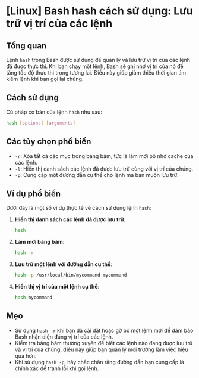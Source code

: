 # [Linux] Bash hash cách sử dụng: Lưu trữ vị trí của các lệnh

## Tổng quan
Lệnh `hash` trong Bash được sử dụng để quản lý và lưu trữ vị trí của các lệnh đã được thực thi. Khi bạn chạy một lệnh, Bash sẽ ghi nhớ vị trí của nó để tăng tốc độ thực thi trong tương lai. Điều này giúp giảm thiểu thời gian tìm kiếm lệnh khi bạn gọi lại chúng.

## Cách sử dụng
Cú pháp cơ bản của lệnh `hash` như sau:

```bash
hash [options] [arguments]
```

## Các tùy chọn phổ biến
- `-r`: Xóa tất cả các mục trong bảng băm, tức là làm mới bộ nhớ cache của các lệnh.
- `-l`: Hiển thị danh sách các lệnh đã được lưu trữ cùng với vị trí của chúng.
- `-p`: Cung cấp một đường dẫn cụ thể cho lệnh mà bạn muốn lưu trữ.

## Ví dụ phổ biến
Dưới đây là một số ví dụ thực tế về cách sử dụng lệnh `hash`:

1. **Hiển thị danh sách các lệnh đã được lưu trữ**:
   ```bash
   hash
   ```

2. **Làm mới bảng băm**:
   ```bash
   hash -r
   ```

3. **Lưu trữ một lệnh với đường dẫn cụ thể**:
   ```bash
   hash -p /usr/local/bin/mycommand mycommand
   ```

4. **Hiển thị vị trí của một lệnh cụ thể**:
   ```bash
   hash mycommand
   ```

## Mẹo
- Sử dụng `hash -r` khi bạn đã cài đặt hoặc gỡ bỏ một lệnh mới để đảm bảo Bash nhận diện đúng vị trí của các lệnh.
- Kiểm tra bảng băm thường xuyên để biết các lệnh nào đang được lưu trữ và vị trí của chúng, điều này giúp bạn quản lý môi trường làm việc hiệu quả hơn.
- Khi sử dụng `hash -p`, hãy chắc chắn rằng đường dẫn bạn cung cấp là chính xác để tránh lỗi khi gọi lệnh.